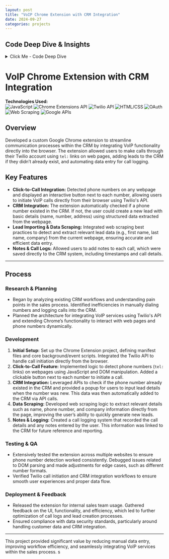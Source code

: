 ```yaml
---
layout: post
title: "VoIP Chrome Extension with CRM Integration"
date: 2024-09-27
categories: projects
---
```




## Code Deep Dive & Insights

<details>
<summary>Click Me - Code Deep Dive</summary>

### 1. **Regular Expression for Phone Numbers**

```javascript
const phoneRegex = /(\+?1[-.\s]?)?\(?\d{3}\)?[-.\s]\d{3}[-.\s]\d{4}/g;
```

- **What It Does**: This line defines a **regular expression (regex)** to identify phone numbers in various common formats. 
- **Explanation**:
  - `\+?`: Matches an optional plus sign (for international codes).
  - `1[-.\s]?`: Matches the country code for the U.S. (optional) followed by a separator (dash, dot, or space).
  - `\(?\d{3}\)?`: Matches an area code (3 digits), which can be enclosed in parentheses.
  - `[-.\s]`: Matches a separator (dash, dot, or space).
  - `\d{3}`: Matches the next 3 digits.
  - `[-.\s]`: Matches another separator.
  - `\d{4}`: Matches the final 4 digits of the phone number.
- **Result**: The regex can match numbers like `123-456-7890`, `(123) 456-7890`, and `+1 123 456 7890`.

### 2. **Set to Track Processed Elements**

```javascript
let processedElements = new Set();
```

- **What It Does**: This line initializes a **Set** to keep track of elements that have already been processed.
- **Why It Matters**: It prevents duplicate buttons from being added next to phone numbers that have already been tagged.

### 3. **Parsing Visible Text Content**

```javascript
function parseVisibleTextContent() {
    let textNodes = [];
    const walker = document.createTreeWalker(document.body, NodeFilter.SHOW_TEXT, {
        acceptNode(node) {
            return node.parentNode.offsetParent !== null ? NodeFilter.FILTER_ACCEPT : NodeFilter.FILTER_REJECT;
        }
    });

    let node;
    while ((node = walker.nextNode())) {
        textNodes.push(node);
    }
    return textNodes;
}
```

- **What It Does**: This function uses a **TreeWalker** to find all visible text nodes in the document.
- **Key Concepts**:
  - `document.createTreeWalker`: Creates a walker to traverse nodes in the DOM.
  - `NodeFilter.SHOW_TEXT`: Filters to show only text nodes.
  - `acceptNode`: Checks if the parent of the node is visible (i.e., `offsetParent !== null`).
- **Outcome**: The function returns an array of text nodes that are currently visible on the page.

### 4. **Check for Existing Phone Buttons**

```javascript
function phoneNumberAlreadyTagged(node, phoneNumber) {
    const nextSibling = node.nextSibling;
    return nextSibling && nextSibling.nodeName === "BUTTON" && nextSibling.title.includes(phoneNumber);
}
```

- **What It Does**: This function checks if there is already a button next to the detected phone number.
- **Why It Matters**: It ensures we don’t add multiple buttons next to the same phone number.

### 5. **Creating the Phone Button**

```javascript
function createPhoneButtonInline(phoneNumber, node) {
    if (!node || processedElements.has(node)) return;

    const span = document.createElement("span");
    // ... [Styling code]
    
    const svgButton = document.createElement("img");
    svgButton.src = chrome.runtime.getURL("icon.svg");
    // ... [Button event listeners and styling]
    
    processedElements.add(node);
    console.log(`[PhoneDetection] Injected button for: ${phoneNumber}`);
}
```

- **What It Does**: This function creates and injects a button next to the detected phone number in the DOM.
- **Key Concepts**:
  - **Create Elements**: Uses `document.createElement` to create a `span` and an `img` for the button.
  - **Styling**: Applies CSS styles to position the button relative to the phone number.
  - **Event Listeners**: Sets up `mouseover` and `mouseout` events to change the button’s appearance.
  - **Functionality**: On clicking the button, it sends a message to the Chrome extension to handle a phone lead.

### 6. **Detecting Phone Numbers**

```javascript
function detectPhoneNumbers() {
    console.log("[PhoneDetection] Scanning for phone numbers...");
    const textNodes = parseVisibleTextContent();
    textNodes.forEach(node => {
        const matches = node.nodeValue.match(phoneRegex);
        if (matches) {
            matches.forEach(phoneNumber => {
                createPhoneButtonInline(phoneNumber.trim(), node);
            });
        }
    });
    console.log("[PhoneDetection] Phone number scan complete.");
}
```

- **What It Does**: This function scans for phone numbers in the text nodes and creates buttons for them.
- **Key Concepts**:
  - **Logging**: Uses `console.log` to indicate the start and end of the scanning process.
  - **Match Phone Numbers**: Uses the regex to find and process detected phone numbers.

### 7. **Initial Scan and Mutation Observer**

```javascript
detectPhoneNumbers();

const observer = new MutationObserver(mutations => {
    detectPhoneNumbers();
});
observer.observe(document.body, { childList: true, subtree: true });
```

- **What It Does**: The initial call to `detectPhoneNumbers()` scans the page for phone numbers when the extension is loaded. 
- **MutationObserver**: This observes changes in the DOM (e.g., when new content is loaded) and triggers a re-scan to find newly added phone numbers.
- **Why It Matters**: This ensures that dynamically loaded content (like AJAX calls) is also checked for phone numbers.

### Summary
- This code allows a Chrome extension to detect phone numbers on a webpage, injects clickable buttons next to them, and manages interactions with those buttons. 
- The use of regex, DOM manipulation, and event handling demonstrates core JavaScript concepts and the power of browser extensions in enhancing user interactions.

</details>


# VoIP Chrome Extension with CRM Integration

**Technologies Used:**  
![JavaScript](https://img.shields.io/badge/-JavaScript-F7DF1E?logo=javascript&logoColor=black) ![Chrome Extensions API](https://img.shields.io/badge/-Chrome_Extensions_API-4285F4?logo=google-chrome&logoColor=white) ![Twilio API](https://img.shields.io/badge/-Twilio_API-F22F46?logo=twilio&logoColor=white) ![HTML/CSS](https://img.shields.io/badge/-HTML/CSS-E34F26?logo=html5&logoColor=white) ![OAuth](https://img.shields.io/badge/-OAuth-4285F4?logo=oauth&logoColor=white) ![Web Scraping](https://img.shields.io/badge/-Web_Scraping-239120?logo=python&logoColor=white) ![Google APIs](https://img.shields.io/badge/-Google_APIs-4285F4?logo=google&logoColor=white)

## Overview

Developed a custom Google Chrome extension to streamline communication processes within the CRM by integrating VoIP functionality directly into the browser. The extension allowed users to make calls through their Twilio account using `tel:` links on web pages, adding leads to the CRM if they didn’t already exist, and automating data entry for call logging.

## Key Features

- **Click-to-Call Integration:** Detected phone numbers on any webpage and displayed an interactive button next to each number, allowing users to initiate VoIP calls directly from their browser using Twilio's API.
- **CRM Integration:** The extension automatically checked if a phone number existed in the CRM. If not, the user could create a new lead with basic details (name, number, address) using structured data extracted from the webpage.
- **Lead Importing & Data Scraping:** Integrated web scraping best practices to detect and extract relevant lead data (e.g., first name, last name, company) from the current webpage, ensuring accurate and efficient data entry.
- **Notes & Call Logs:** Allowed users to add notes to each call, which were saved directly to the CRM system, including timestamps and call details.

---

## Process

### Research & Planning

- Began by analyzing existing CRM workflows and understanding pain points in the sales process. Identified inefficiencies in manually dialing numbers and logging calls into the CRM.
- Planned the architecture for integrating VoIP services using Twilio's API and extending Chrome’s functionality to interact with web pages and phone numbers dynamically.

### Development

1. **Initial Setup:** Set up the Chrome Extension project, defining manifest files and core background/event scripts. Integrated the Twilio API to handle call initiation directly from the browser.
2. **Click-to-Call Feature:** Implemented logic to detect phone numbers (`tel:` links) on webpages using JavaScript and DOM manipulation. Added a clickable button next to each number to initiate a call.
3. **CRM Integration:** Leveraged APIs to check if the phone number already existed in the CRM and provided a popup for users to input lead details when the number was new. This data was then automatically added to the CRM via API calls.
4. **Data Scraping:** Developed web scraping logic to extract relevant details such as name, phone number, and company information directly from the page, improving the user’s ability to quickly generate new leads.
5. **Notes & Logging:** Created a call logging system that recorded the call details and any notes entered by the user. This information was linked to the CRM for future reference and reporting.

### Testing & QA

- Extensively tested the extension across multiple websites to ensure phone number detection worked consistently. Debugged issues related to DOM parsing and made adjustments for edge cases, such as different number formats.
- Verified Twilio call initiation and CRM integration workflows to ensure smooth user experiences and proper data flow.

### Deployment & Feedback

- Released the extension for internal sales team usage. Gathered feedback on the UI, functionality, and efficiency, which led to further optimization of call logs and lead creation processes.
- Ensured compliance with data security standards, particularly around handling customer data and CRM integration.

---

This project provided significant value by reducing manual data entry, improving workflow efficiency, and seamlessly integrating VoIP services within the sales process.
s